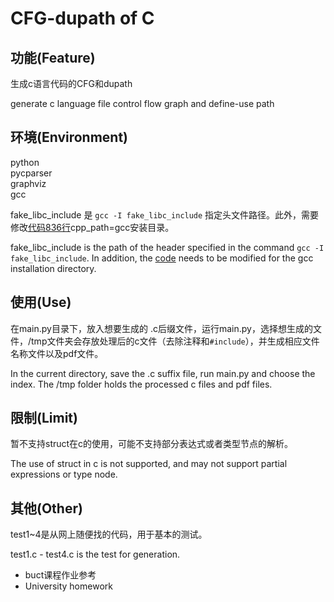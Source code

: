 # CFG-dupath of C
## 功能(Feature)
生成c语言代码的CFG和dupath  

generate c language file control flow graph and define-use path

## 环境(Environment)
python  
pycparser  
graphviz  
gcc  

fake_libc_include 是 `gcc -I fake_libc_include` 指定头文件路径。此外，需要修改[代码836行](./graph_gen.py#L836)cpp_path=gcc安装目录。

fake_libc_include is the path of the header specified in the command `gcc -I fake_libc_include`. In addition, the [code](./graph_gen.py#L836) needs to be modified for the gcc installation directory.

## 使用(Use)
在main.py目录下，放入想要生成的 .c后缀文件，运行main.py，选择想生成的文件，/tmp文件夹会存放处理后的c文件（去除注释和`#include`），并生成相应文件名称文件以及pdf文件。

In the current directory, save the .c suffix file, run main.py and choose the index. The /tmp folder holds the processed c files and pdf files.


## 限制(Limit)
暂不支持struct在c的使用，可能不支持部分表达式或者类型节点的解析。

The use of struct in c is not supported, and may not support partial expressions or type node.


## 其他(Other)
test1~4是从网上随便找的代码，用于基本的测试。  

test1.c - test4.c is the test for generation.

- buct课程作业参考
- University homework
